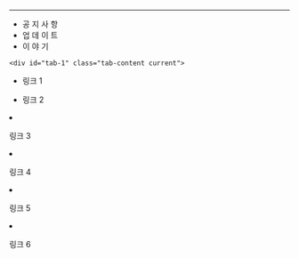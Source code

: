 
---

<div class="container2">
	<ul class="tabs">
		<li class="tab-link current" data-tab="tab-1">공 지 사 항</li>
		<li class="tab-link" data-tab="tab-2">업 데 이 트</li>
		<li class="tab-link" data-tab="tab-3">이 야 기</li>
	</ul>

	<div id="tab-1" class="tab-content current">

* 링크 1
* 링크 2

	</div>
	<div id="tab-2" class="tab-content">

* 링크 3
* 링크 4

	</div>
	<div id="tab-3" class="tab-content">

* 링크 5
* 링크 6

	</div>
</div>
